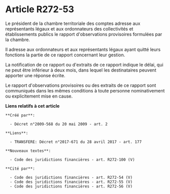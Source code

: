 # Article R272-53

Le président de la chambre territoriale des comptes adresse aux représentants légaux et aux ordonnateurs des collectivités et
établissements publics le rapport d'observations provisoires formulées par la chambre. 

Il adresse aux ordonnateurs et aux représentants légaux ayant quitté leurs fonctions la partie de ce rapport concernant leur
gestion. 

La notification de ce rapport ou d'extraits de ce rapport indique le délai, qui ne peut être inférieur à deux mois, dans
lequel les destinataires peuvent apporter une réponse écrite. 

Le rapport d'observations provisoires ou des extraits de ce rapport sont communiqués dans les mêmes conditions à toute
personne nominativement ou explicitement mise en cause.

**Liens relatifs à cet article**

	**Créé par**:

	  - Décret n°2009-568 du 20 mai 2009 - art. 2

	**Liens**:

	  - TRANSFERE: Décret n°2017-671 du 28 avril 2017 - art. 177

	**Nouveaux textes**:

	  - Code des juridictions financières - art. R272-100 (V)

	**Cité par**:

	  - Code des juridictions financières - art. R272-54 (V)
	  - Code des juridictions financières - art. R272-55 (V)
	  - Code des juridictions financières - art. R272-56 (V)
